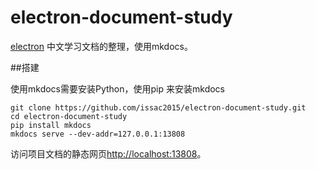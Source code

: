 # electron-document-study

[electron](http://electron.atom.io/) 中文学习文档的整理，使用mkdocs。

##搭建

使用mkdocs需要安装Python，使用pip 来安装mkdocs

	git clone https://github.com/issac2015/electron-document-study.git
	cd electron-document-study
	pip install mkdocs
	mkdocs serve --dev-addr=127.0.0.1:13808 

访问项目文档的静态网页[http://localhost:13808](http://localhost:13808)。

